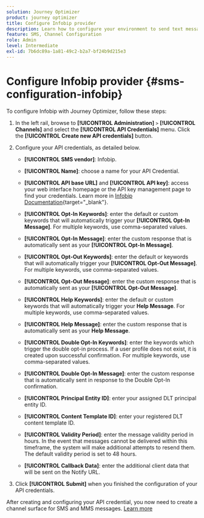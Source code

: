 ```yaml
---
solution: Journey Optimizer
product: journey optimizer
title: Configure Infobip provider
description: Learn how to configure your environment to send text messages and MMS with Journey Optimizer with Infobip
feature: SMS, Channel Configuration
role: Admin
level: Intermediate
exl-id: 7b6dc89a-1a81-49c2-b2a7-bf24b9d215e3
---
```

# Configure Infobip provider {#sms-configuration-infobip}

To configure Infobip with Journey Optimizer, follow these steps:

1. In the left rail, browse to **[!UICONTROL Administration]** `>` **[!UICONTROL Channels]** and select the **[!UICONTROL API Credentials]** menu. Click the **[!UICONTROL Create new API credentials]** button.

1. Configure your API credentials, as detailed below.

    * **[!UICONTROL SMS vendor]**: Infobip.

    * **[!UICONTROL Name]**: choose a name for your API Credential.

    * **[!UICONTROL API base URL]** and **[!UICONTROL API key]**: access your web interface homepage or the API key management page to find your credentials. Learn more in [Infobip Documentation](https://www.infobip.com/docs/api){target="_blank"}.

    * **[!UICONTROL Opt-In Keywords]**: enter the default or custom keywords that will automatically trigger your **[!UICONTROL Opt-In Message]**. For multiple keywords, use comma-separated values.

    * **[!UICONTROL Opt-In Message]**: enter the custom response that is automatically sent as your **[!UICONTROL Opt-In Message]**.

    * **[!UICONTROL Opt-Out Keywords]**: enter the default or keywords that will automatically trigger your **[!UICONTROL Opt-Out Message]**. For multiple keywords, use comma-separated values.

    * **[!UICONTROL Opt-Out Message]**: enter the custom response that is automatically sent as your **[!UICONTROL Opt-Out Message]**.

    * **[!UICONTROL Help Keywords]**: enter the default or custom keywords that will automatically trigger your **Help Message**. For multiple keywords, use comma-separated values.

    * **[!UICONTROL Help Message]**: enter the custom response that is automatically sent as your **Help Message**.

    * **[!UICONTROL Double Opt-In Keywords]**: enter the keywords which trigger the double opt-in process. If a user profile does not exist, it is created upon successful confirmation. For multiple keywords, use comma-separated values.

    * **[!UICONTROL Double Opt-In Message]**: enter the custom response that is automatically sent in response to the Double Opt-In confirmation.

    * **[!UICONTROL Principal Entity ID]**: enter your assigned DLT principal entity ID.

    * **[!UICONTROL Content Template ID]**: enter your registered DLT content template ID.

    * **[!UICONTROL Validity Period]**: enter the message validity period in hours. In the event that messages cannot be delivered within this timeframe, the system will make additional attempts to resend them. The default validity period is set to 48 hours.

    * **[!UICONTROL Callback Data]**: enter the additional client data that will be sent on the Notify URL.

1. Click **[!UICONTROL Submit]** when you finished the configuration of your API credentials.

After creating and configuring your API credential, you now need to create a channel surface for SMS and MMS messages. [Learn more](sms-configuration-surface.md)
